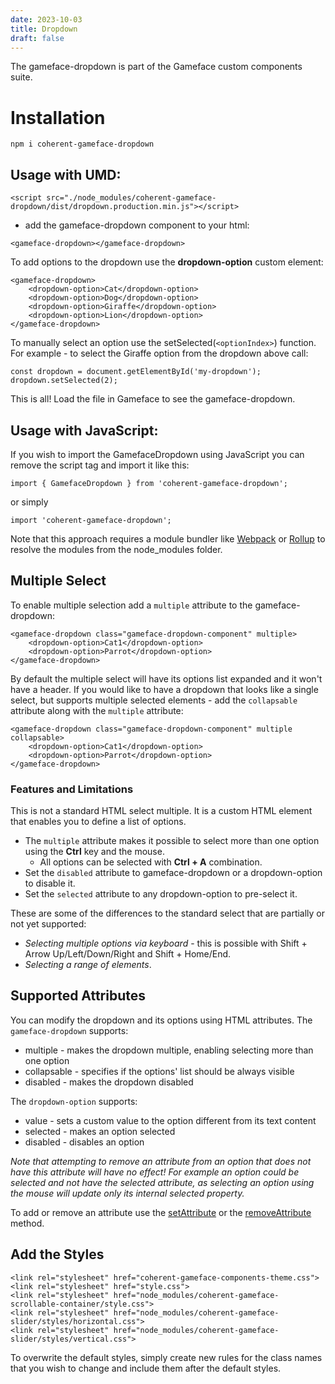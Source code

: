 ```yaml
---
date: 2023-10-03
title: Dropdown
draft: false
---
```


<!--Copyright (c) Coherent Labs AD. All rights reserved. Licensed under the MIT License. See License.txt in the project root for license information. -->
The gameface-dropdown is part of the Gameface custom components suite.

Installation
===================

```
npm i coherent-gameface-dropdown
```

## Usage with UMD:

~~~~{.html}
<script src="./node_modules/coherent-gameface-dropdown/dist/dropdown.production.min.js"></script>
~~~~

* add the gameface-dropdown component to your html:

~~~~{.html}
<gameface-dropdown></gameface-dropdown>
~~~~

To add options to the dropdown use the **dropdown-option** custom element:

~~~~{.html}
<gameface-dropdown>
    <dropdown-option>Cat</dropdown-option>
    <dropdown-option>Dog</dropdown-option>
    <dropdown-option>Giraffe</dropdown-option>
    <dropdown-option>Lion</dropdown-option>
</gameface-dropdown>
~~~~

To manually select an option use the setSelected(`<optionIndex>`) function.
For example - to select the Giraffe option from the dropdown above call:

~~~~{.js}
const dropdown = document.getElementById('my-dropdown');
dropdown.setSelected(2);
~~~~

This is all! Load the file in Gameface to see the gameface-dropdown.

## Usage with JavaScript:

If you wish to import the GamefaceDropdown using JavaScript you can remove the script tag and import it like this:

~~~~{.js}
import { GamefaceDropdown } from 'coherent-gameface-dropdown';
~~~~

or simply

~~~~{.js}
import 'coherent-gameface-dropdown';
~~~~

Note that this approach requires a module bundler like [Webpack](https://webpack.js.org/) or [Rollup](https://rollupjs.org/guide/en/) to resolve the
modules from the node_modules folder.

## Multiple Select

To enable multiple selection add a `multiple` attribute to the gameface-dropdown:

~~~~{.html}
<gameface-dropdown class="gameface-dropdown-component" multiple>
    <dropdown-option>Cat1</dropdown-option>
    <dropdown-option>Parrot</dropdown-option>
</gameface-dropdown>
~~~~

By default the multiple select will have its options list expanded and it won't have
a header. If you would like to have a dropdown that looks like a single select, but
supports multiple selected elements - add the `collapsable` attribute along with the `multiple` attribute:

~~~~{.html}
<gameface-dropdown class="gameface-dropdown-component" multiple collapsable>
    <dropdown-option>Cat1</dropdown-option>
    <dropdown-option>Parrot</dropdown-option>
</gameface-dropdown>
~~~~

### Features and Limitations

This is not a standard HTML select multiple. It is a custom HTML element that enables you to define a list of options.

- The `multiple` attribute makes it possible to select more than one option using the **Ctrl** key and the mouse.
	- All options can be selected with **Ctrl + A** combination.
- Set the `disabled` attribute to gameface-dropdown or a dropdown-option to disable it.
- Set the `selected` attribute to any dropdown-option to pre-select it.

These are some of the differences to the standard select that are partially or not yet supported:

- *Selecting multiple options via keyboard* - this is possible with Shift + Arrow Up/Left/Down/Right and Shift + Home/End.
- *Selecting a range of elements*.

## Supported Attributes

You can modify the dropdown and its options using HTML attributes. The `gameface-dropdown` supports:

- multiple - makes the dropdown multiple, enabling selecting more than one option
- collapsable - specifies if the options' list should be always visible
- disabled - makes the dropdown disabled

The `dropdown-option` supports:

- value - sets a custom value to the option different from its text content
- selected - makes an option selected
- disabled - disables an option

*Note that attempting to remove an attribute from an option that does not have this attribute will have no effect! For example an option could be selected and not have the selected attribute, as selecting an option using the mouse will update only its internal selected property.*

To add or remove an attribute use the [setAttribute](https://developer.mozilla.org/en-US/docs/Web/API/Element/setAttribute) or the [removeAttribute](https://developer.mozilla.org/en-US/docs/Web/API/Element/removeAttribute) method.


## Add the Styles

~~~~{.css}
<link rel="stylesheet" href="coherent-gameface-components-theme.css">
<link rel="stylesheet" href="style.css">
<link rel="stylesheet" href="node_modules/coherent-gameface-scrollable-container/style.css">
<link rel="stylesheet" href="node_modules/coherent-gameface-slider/styles/horizontal.css">
<link rel="stylesheet" href="node_modules/coherent-gameface-slider/styles/vertical.css">
~~~~

To overwrite the default styles, simply create new rules for the class names that
you wish to change and include them after the default styles.